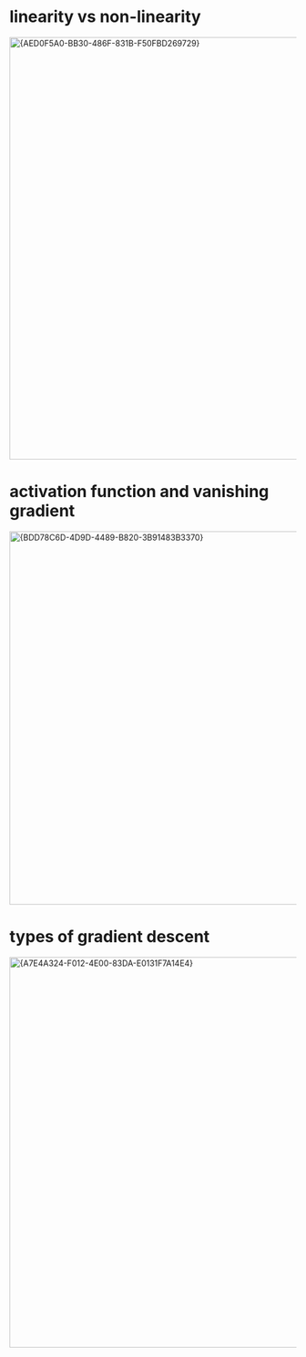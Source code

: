 # linearity vs non-linearity
<img width="1589" height="741" alt="{AED0F5A0-BB30-486F-831B-F50FBD269729}" src="https://github.com/user-attachments/assets/58b7f807-438b-4f4e-a4a3-ebf8c12a7e0b" />

# activation function and vanishing gradient
<img width="1348" height="655" alt="{BDD78C6D-4D9D-4489-B820-3B91483B3370}" src="https://github.com/user-attachments/assets/a5b8a938-b349-462d-8b96-f9e5b61dd1ce" />

# types of gradient descent
<img width="1389" height="685" alt="{A7E4A324-F012-4E00-83DA-E0131F7A14E4}" src="https://github.com/user-attachments/assets/4fca32ae-d788-4773-a0b8-99afb26e670d" />




